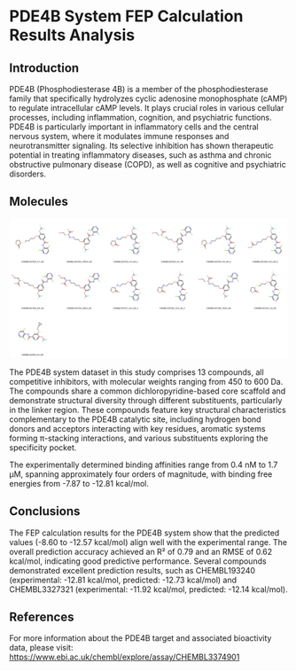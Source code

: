 # PDE4B System FEP Calculation Results Analysis

## Introduction

PDE4B (Phosphodiesterase 4B) is a member of the phosphodiesterase family that specifically hydrolyzes cyclic adenosine monophosphate (cAMP) to regulate intracellular cAMP levels. It plays crucial roles in various cellular processes, including inflammation, cognition, and psychiatric functions. PDE4B is particularly important in inflammatory cells and the central nervous system, where it modulates immune responses and neurotransmitter signaling. Its selective inhibition has shown therapeutic potential in treating inflammatory diseases, such as asthma and chronic obstructive pulmonary disease (COPD), as well as cognitive and psychiatric disorders.

## Molecules

![Molecular structures of representative compounds](mol_grid.png)

The PDE4B system dataset in this study comprises 13 compounds, all competitive inhibitors, with molecular weights ranging from 450 to 600 Da. The compounds share a common dichloropyridine-based core scaffold and demonstrate structural diversity through different substituents, particularly in the linker region. These compounds feature key structural characteristics complementary to the PDE4B catalytic site, including hydrogen bond donors and acceptors interacting with key residues, aromatic systems forming π-stacking interactions, and various substituents exploring the specificity pocket.

The experimentally determined binding affinities range from 0.4 nM to 1.7 μM, spanning approximately four orders of magnitude, with binding free energies from -7.87 to -12.81 kcal/mol.

## Conclusions

The FEP calculation results for the PDE4B system show that the predicted values (-8.60 to -12.57 kcal/mol) align well with the experimental range. The overall prediction accuracy achieved an R² of 0.79 and an RMSE of 0.62 kcal/mol, indicating good predictive performance. Several compounds demonstrated excellent prediction results, such as CHEMBL193240 (experimental: -12.81 kcal/mol, predicted: -12.73 kcal/mol) and CHEMBL3327321 (experimental: -11.92 kcal/mol, predicted: -12.14 kcal/mol).

## References

For more information about the PDE4B target and associated bioactivity data, please visit:
https://www.ebi.ac.uk/chembl/explore/assay/CHEMBL3374901 